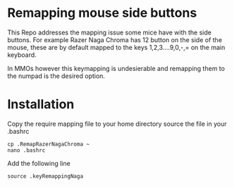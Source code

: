 # Remapping mouse side buttons

This Repo addresses the mapping issue some mice have with the side buttons. 
For example Razer Naga Chroma has 12 button on the side of the mouse, these are by default mapped to the keys 1,2,3....9,0,-,= on the main keyboard.

In MMOs however this keymapping is undesierable and remapping them to the numpad is the desired option.

# Installation

Copy the require mapping file to your home directory
source the file in your .bashrc

```
cp .RemapRazerNagaChroma ~
nano .bashrc
```
Add the following line
```
source .keyRemappingNaga
```
